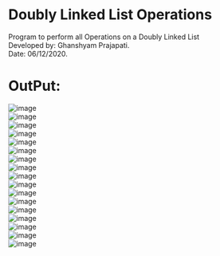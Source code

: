 # Doubly Linked List Operations

Program to perform all Operations on a Doubly Linked List<br/>
Developed by: Ghanshyam Prajapati.<br/>
Date: 06/12/2020.<br/>

# OutPut:<br/>
![image](Output/Screenshot1.png) <br/>
![image](Output/Screenshot2.png) <br/>
![image](Output/Screenshot3.png) <br/>
![image](Output/Screenshot4.png) <br/>
![image](Output/Screenshot5.png) <br/>
![image](Output/Screenshot6.png) <br/>
![image](Output/Screenshot7.png) <br/>
![image](Output/Screenshot8.png) <br/>
![image](Output/Screenshot9.png) <br/>
![image](Output/Screenshot10.png) <br/>
![image](Output/Screenshot11.png) <br/>
![image](Output/Screenshot12.png) <br/>
![image](Output/Screenshot13.png) <br/>
![image](Output/Screenshot14.png) <br/>
![image](Output/Screenshot15.png) <br/>
![image](Output/Screenshot16.png) <br/>
![image](Output/Screenshot17.png) <br/>
